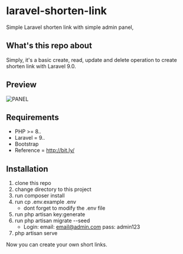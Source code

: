 # laravel-shorten-link
Simple Laravel shorten link with simple admin panel,

## What's this repo about

Simply, it's a basic create, read, update and delete operation to create shorten link with Laravel 9.0. 

## Preview
![PANEL](https://res.cloudinary.com/kingsconsult/image/upload/v1602364575/crud_llekuf.png)

## Requirements 

- PHP >= 8.*.*
- Laravel = 9.*.*
- Bootstrap
- Reference = http://bit.ly/

## Installation

1. clone this repo
2. change directory to this project
3. run composer install
4. run cp .env.example .env
    * dont forget to modify the .env file
5. run php artisan key:generate
6. run php artisan migrate --seed
    * Login:
        email: email@admin.com
        pass: admin123
7. php artisan serve

Now you can create your own short links. 
<br>


